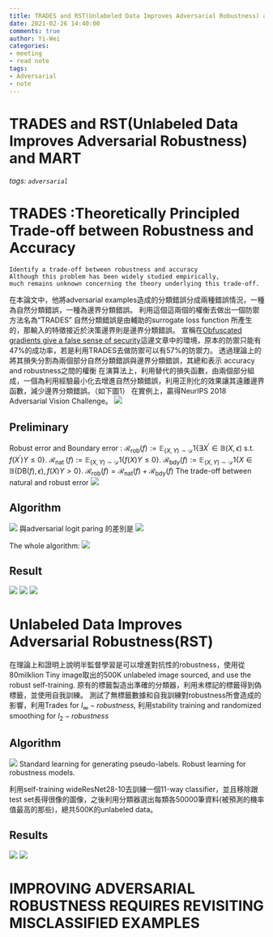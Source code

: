 ```yaml
---
title: TRADES and RST(Unlabeled Data Improves Adversarial Robustness) and MART
date: 2021-02-26 14:40:00
comments: true
author: Yi-Wei
categories:
- meeting
- read note
tags:
- Adversarial
- note
---
```

# TRADES and RST(Unlabeled Data Improves Adversarial Robustness) and MART
###### tags: `adversarial`

# TRADES :Theoretically Principled Trade-off between Robustness and Accuracy
```
Identify a trade-off between robustness and accuracy
Although this problem has been widely studied empirically,
much remains unknown concerning the theory underlying this trade-off.
```
在本論文中，他將adversarial examples造成的分類錯誤分成兩種錯誤情況，一種為自然分類錯誤，一種為邊界分類錯誤。
利用這個這兩個的權衡去做出一個防禦方法名為“TRADES”
自然分類錯誤是由輔助的surrogate loss function 所產生的，那輸入的特徵接近於決策邊界則是邊界分類錯誤。
宣稱在[Obfuscated gradients give a false sense of security](https://arxiv.org/abs/1802.00420)這邊文章中的環境，原本的防禦只能有47%的成功率，若是利用TRADES去做防禦可以有57%的防禦力。
透過理論上的將其損失分割為兩個部分自然分類錯誤與邊界分類錯誤，其總和表示 accuracy and robustness之間的權衡
在演算法上，利用替代的損失函數，由兩個部分組成，一個為利用經驗最小化去增進自然分類錯誤，利用正則化的效果讓其遠離邊界函數，減少邊界分類錯誤。（如下圖1）
在實例上，贏得NeurIPS 2018 Adversarial Vision Challenge。
![](https://i.imgur.com/I4GbUx5.png)
## Preliminary
Robust error and Boundary error : 
$\mathcal{R}_{\mathrm{rob}}(f):=\mathbb{E}_{(X, Y) \sim \mathcal{D}} 1\left\{\exists X^{\prime} \in \mathbb{B}(X, \epsilon)\right.$ s.t. $\left.f\left(X^{\prime}\right) Y \leq 0\right\}$.
$\mathcal{R}_{\text {nat }}(f):=\mathbb{E}_{(X, Y) \sim \mathcal{D}} 1\{f(X) Y \leq 0\} .$
$\mathcal{R}_{\mathrm{bdy}}(f):=\mathbb{E}_{(X, Y) \sim \mathcal{D}} 1\{X \in \mathbb{B}(\mathrm{DB}(f), \epsilon), f(X) Y>0\} .$
$\mathcal{R}_{\mathrm{rob}}(f)=\mathcal{R}_{\mathrm{nat}}(f)+\mathcal{R}_{\mathrm{bdy}}(f)$
The trade-off between natural and robust error
![](https://i.imgur.com/l7Ut6mA.png)

## Algorithm
![](https://i.imgur.com/AXjMAQc.png)
與adversarial logit paring 的差別是
![](https://i.imgur.com/sG6N2o2.png)


The whole algorithm:
![](https://i.imgur.com/KQoG6lg.png)


## Result
![](https://i.imgur.com/PmCdDgg.png)
![](https://i.imgur.com/RZH1GMr.png)
![](https://i.imgur.com/KKdw1DR.png)


# Unlabeled Data Improves Adversarial Robustness(RST)
在理論上和證明上說明半監督學習是可以增進對抗性的robustness，使用從80milklion Tiny image取出的500K unlabeled image sourced, and use the robust self-training.
原有的標籤製造出準確的分類器，利用未標記的標籤得到偽標籤，並使用自我訓練。
測試了無標籤數據和自我訓練對robustness所會造成的影響，利用Trades for $l_\infty-robustness$, 利用stability training and randomized smoothing for $l_2-robustness$
## Algorithm 
![](https://i.imgur.com/Bx6dego.png)
Standard learning for generating pseudo-labels.
Robust learning for robustness models.

利用self-training wideResNet28-10去訓練一個11-way classifier，並且移除跟test set長得很像的圖像，之後利用分類器選出每類各50000筆資料(被預測的機率值最高的那些)，總共500K的unlabeled data。

## Results
![](https://i.imgur.com/Et9RkK6.png)
![](https://i.imgur.com/e46UI9i.png)

# IMPROVING ADVERSARIAL ROBUSTNESS REQUIRES REVISITING MISCLASSIFIED EXAMPLES

